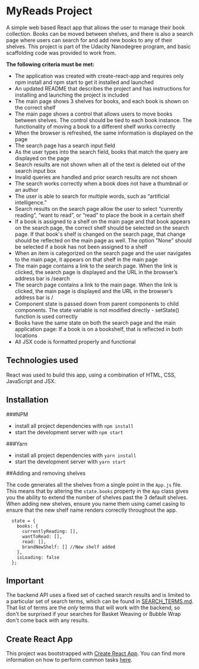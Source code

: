 # MyReads Project

A simple web based React app that allows the user to manage their book collection.  Books can be moved between shelves, and there is also a search page where users can search for and add new books to any of their shelves.  This project is part of the Udacity Nanodegree program, and basic scaffolding code was provided to work from.

**The following criteria must be met:**

* The application was created with create-react-app and requires only npm install and npm start to get it installed and launched
* An updated README that describes the project and has instructions for installing and launching the project is included
* The main page shows 3 shelves for books, and each book is shown on the correct shelf
* The main page shows a control that allows users to move books between shelves. The control should be tied to each book instance. The functionality of moving a book to a different shelf works correctly
* When the browser is refreshed, the same information is displayed on the page
* The search page has a search input field
* As the user types into the search field, books that match the query are displayed on the page
* Search results are not shown when all of the text is deleted out of the search input box
* Invalid queries are handled and prior search results are not shown
* The search works correctly when a book does not have a thumbnail or an author
* The user is able to search for multiple words, such as “artificial intelligence.”
* Search results on the search page allow the user to select “currently reading”, “want to read”, or “read” to place the book in a certain shelf
* If a book is assigned to a shelf on the main page and that book appears on the search page, the correct shelf should be selected on the search page. If that book's shelf is changed on the search page, that change should be reflected on the main page as well. The option "None" should be selected if a book has not been assigned to a shelf
* When an item is categorized on the search page and the user navigates to the main page, it appears on that shelf in the main page
* The main page contains a link to the search page. When the link is clicked, the search page is displayed and the URL in the browser’s address bar is /search
* The search page contains a link to the main page. When the link is clicked, the main page is displayed and the URL in the browser’s address bar is /
* Component state is passed down from parent components to child components. The state variable is not modified directly - setState() function is used correctly
* Books have the same state on both the search page and the main application page: If a book is on a bookshelf, that is reflected in both locations
* All JSX code is formatted properly and functional

## Technologies used

React was used to build this app, using a combination of HTML, CSS, JavaScript and JSX.

## Installation

###NPM
* install all project dependencies with `npm install`
* start the development server with `npm start`

###Yarn
* install all project dependencies with `yarn install`
* start the development server with `yarn start`

##Adding and removing shelves

The code generates all the shelves from a single point in the `App.js` file.  This means that by altering the `state.books` property in the `App` class gives you the ability to extend the number of shelves past the 3 default shelves.  When adding new shelves, ensure you name them using camel casing to ensure that the new shelf name renders correctly throughout the app.

```
  state = {
    books: {
      currentlyReading: [],
      wantToRead: [],
      read: [],
      brandNewShelf: [] //New shelf added
    },
    isLoading: false
  };
```

## Important

The backend API uses a fixed set of cached search results and is limited to a particular set of search terms, which can be found in [SEARCH_TERMS.md](SEARCH_TERMS.md). That list of terms are the _only_ terms that will work with the backend, so don't be surprised if your searches for Basket Weaving or Bubble Wrap don't come back with any results.

## Create React App

This project was bootstrapped with [Create React App](https://github.com/facebookincubator/create-react-app). You can find more information on how to perform common tasks [here](https://github.com/facebookincubator/create-react-app/blob/master/packages/react-scripts/template/README.md).
